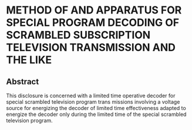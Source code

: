 # METHOD OF AND APPARATUS FOR SPECIAL PROGRAM DECODING OF SCRAMBLED SUBSCRIPTION TELEVISION TRANSMISSION AND THE LIKE

## Abstract
This disclosure is concerned with a limited time operative decoder for special scrambled television program trans missions involving a voltage source for energizing the decoder of limited time effectiveness adapted to energize the decoder only during the limited time of the special scrambled television program.